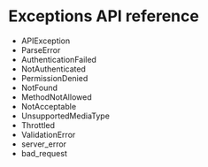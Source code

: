 # Exceptions API reference

* APIException
* ParseError
* AuthenticationFailed
* NotAuthenticated
* PermissionDenied
* NotFound
* MethodNotAllowed
* NotAcceptable
* UnsupportedMediaType
* Throttled
* ValidationError
* server_error
* bad_request
